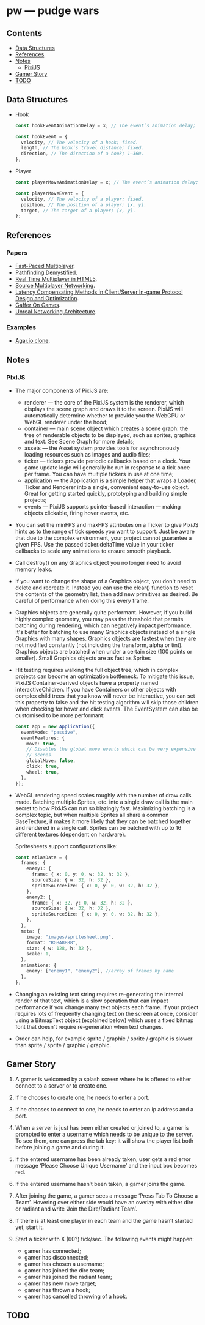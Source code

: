 # pw — pudge wars

## Contents

- [Data Structures](#data-structures)
- [References](#references)
- [Notes](#notes)
  - [PixiJS](#pixijs)
- [Gamer Story](#gamer-story)
- [TODO](#todo)

## Data Structures

- Hook

  ```ts
  const hookEventAnimationDelay = x; // The event’s animation delay; constant.

  const hookEvent = {
    velocity, // The velocity of a hook; fixed.
    length, // The hook’s travel distance; fixed.
    direction, // The direction of a hook; 1–360.
  };
  ```

- Player

  ```ts
  const playerMoveAnimationDelay = x; // The event’s animation delay; constant.

  const playerMoveEvent = {
    velocity, // The velocity of a player; fixed.
    position, // The position of a player; [x, y].
    target, // The target of a player; [x, y].
  };
  ```

## References

### Papers

- [Fast-Paced Multiplayer](https://www.gabrielgambetta.com/client-server-game-architecture.html).
- [Pathfinding Demystified](https://www.gabrielgambetta.com/generic-search.html).
- [Real Time Multiplayer in HTML5](http://buildnewgames.com/real-time-multiplayer/).
- [Source Multiplayer Networking](https://developer.valvesoftware.com/wiki/Source_Multiplayer_Networking).
- [Latency Compensating Methods in Client/Server In-game Protocol Design and Optimization](https://developer.valvesoftware.com/wiki/Latency_Compensating_Methods_in_Client/Server_In-game_Protocol_Design_and_Optimization).
- [Gaffer On Games](https://gafferongames.com/).
- [Unreal Networking Architecture](https://docs.unrealengine.com/udk/Three/NetworkingOverview.html#Peer-to-Peer%20model).

### Examples

- [Agar.io clone](https://github.com/owenashurst/agar.io-clone).

## Notes

### PixiJS

- The major components of PixiJS are:

  - renderer — the core of the PixiJS system is the renderer, which displays
    the scene graph and draws it to the screen. PixiJS will automatically
    determine whether to provide you the WebGPU or WebGL renderer under the
    hood;
  - container — main scene object which creates a scene graph: the tree of
    renderable objects to be displayed, such as sprites, graphics and text. See
    Scene Graph for more details;
  - assets — the Asset system provides tools for asynchronously loading
    resources such as images and audio files;
  - ticker — tickers provide periodic callbacks based on a clock. Your game
    update logic will generally be run in response to a tick once per frame.
    You can have multiple tickers in use at one time;
  - application — the Application is a simple helper that wraps a Loader,
    Ticker and Renderer into a single, convenient easy-to-use object. Great for
    getting started quickly, prototyping and building simple projects;
  - events — PixiJS supports pointer-based interaction — making objects
    clickable, firing hover events, etc.

- You can set the minFPS and maxFPS attributes on a Ticker to give PixiJS hints
  as to the range of tick speeds you want to support. Just be aware that due to
  the complex environment, your project cannot guarantee a given FPS. Use the
  passed ticker.deltaTime value in your ticker callbacks to scale any
  animations to ensure smooth playback.

- Call destroy() on any Graphics object you no longer need to avoid memory
  leaks.

- If you want to change the shape of a Graphics object, you don't need to
  delete and recreate it. Instead you can use the clear() function to reset the
  contents of the geometry list, then add new primitives as desired. Be careful
  of performance when doing this every frame.

- Graphics objects are generally quite performant. However, if you build highly
  complex geometry, you may pass the threshold that permits batching during
  rendering, which can negatively impact performance. It's better for batching
  to use many Graphics objects instead of a single Graphics with many shapes.
  Graphics objects are fastest when they are not modified constantly (not
  including the transform, alpha or tint). Graphics objects are batched when
  under a certain size (100 points or smaller). Small Graphics objects are as
  fast as Sprites

- Hit testing requires walking the full object tree, which in complex projects
  can become an optimization bottleneck. To mitigate this issue, PixiJS
  Container-derived objects have a property named interactiveChildren. If you
  have Containers or other objects with complex child trees that you know will
  never be interactive, you can set this property to false and the hit testing
  algorithm will skip those children when checking for hover and click events.
  The EventSystem can also be customised to be more performant:

  ```ts
  const app = new Application({
    eventMode: "passive",
    eventFeatures: {
      move: true,
      // Disables the global move events which can be very expensive in large
      // scenes.
      globalMove: false,
      click: true,
      wheel: true,
    },
  });
  ```

- WebGL rendering speed scales roughly with the number of draw calls made.
  Batching multiple Sprites, etc. into a single draw call is the main secret to
  how PixiJS can run so blazingly fast. Maximizing batching is a complex topic,
  but when multiple Sprites all share a common BaseTexture, it makes it more
  likely that they can be batched together and rendered in a single call.
  Sprites can be batched with up to 16 different textures (dependent on
  hardware).

  Spritesheets support configurations like:
  ```ts
  const atlasData = {
    frames: {
      enemy1: {
        frame: { x: 0, y: 0, w: 32, h: 32 },
        sourceSize: { w: 32, h: 32 },
        spriteSourceSize: { x: 0, y: 0, w: 32, h: 32 },
      },
      enemy2: {
        frame: { x: 32, y: 0, w: 32, h: 32 },
        sourceSize: { w: 32, h: 32 },
        spriteSourceSize: { x: 0, y: 0, w: 32, h: 32 },
      },
    },
    meta: {
      image: "images/spritesheet.png",
      format: "RGBA8888",
      size: { w: 128, h: 32 },
      scale: 1,
    },
    animations: {
      enemy: ["enemy1", "enemy2"], //array of frames by name
    },
  };
  ```

- Changing an existing text string requires re-generating the internal render
  of that text, which is a slow operation that can impact performance if you
  change many text objects each frame. If your project requires lots of
  frequently changing text on the screen at once, consider using a BitmapText
  object (explained below) which uses a fixed bitmap font that doesn't require
  re-generation when text changes.

- Order can help, for example sprite / graphic / sprite / graphic is slower
  than sprite / sprite / graphic / graphic.


## Gamer Story

1. A gamer is welcomed by a splash screen where he is offered to either connect
   to a server or to create one.

1. If he chooses to create one, he needs to enter a port.

1. If he chooses to connect to one, he needs to enter an ip address and a port.

1. When a server is just has been either created or joined to, a gamer is
   prompted to enter a username which needs to be unique to the server. To see
   them, one can press the tab key: it will show the player list both before
   joining a game and during it.

1. If the entered username has been already taken, user gets a red error message
   ‘Please Choose Unique Username’ and the input box becomes red.

1. If the entered username hasn’t been taken, a gamer joins the game.

1. After joining the game, a gamer sees a message ‘Press Tab To Choose a Team’.
   Hovering over either side would have an overlay with either dire or radiant
   and write ‘Join the Dire/Radiant Team’.

1. If there is at least one player in each team and the game hasn’t started
   yet, start it.

1. Start a ticker with X (60?) tick/sec. The following events might happen:
   - gamer has connected;
   - gamer has disconnected;
   - gamer has chosen a username;
   - gamer has joined the dire team;
   - gamer has joined the radiant team;
   - gamer has new move target;
   - gamer has thrown a hook;
   - gamer has cancelled throwing of a hook.

## TODO
